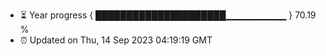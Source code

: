 - ⏳ Year progress { █████████████████████▁▁▁▁▁▁▁▁▁ } 70.19 %
- ⏰ Updated on Thu, 14 Sep 2023 04:19:19 GMT


